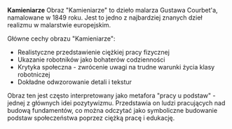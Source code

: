 **Kamieniarze**
Obraz "Kamieniarze" to dzieło malarza Gustawa Courbet'a, namalowane w 1849 roku. Jest to jedno z najbardziej znanych dzieł realizmu w malarstwie europejskim.

Główne cechy obrazu "Kamieniarze":
- Realistyczne przedstawienie ciężkiej pracy fizycznej
- Ukazanie robotników jako bohaterów codzienności
- Krytyka społeczna - zwrócenie uwagi na trudne warunki życia klasy robotniczej
- Dokładne odwzorowanie detali i tekstur

Obraz ten jest często interpretowany jako metafora "pracy u podstaw" - jednej z głównych idei pozytywizmu. Przedstawia on ludzi pracujących nad budową fundamentów, co można odczytać jako symboliczne budowanie podstaw społeczeństwa poprzez ciężką pracę i edukację.
